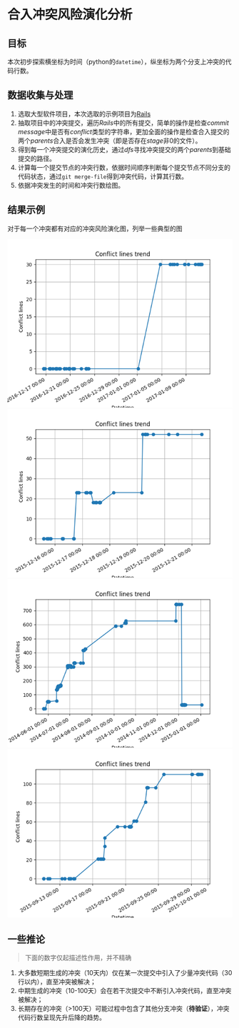 # 合入冲突风险演化分析

## 目标

本次初步探索横坐标为时间（python的`datetime`），纵坐标为两个分支上冲突的代码行数。

## 数据收集与处理

1. 选取大型软件项目，本次选取的示例项目为[Rails](https://github.com/rails/rails.git)
2. 抽取项目中的冲突提交，遍历*Rails*中的所有提交，简单的操作是检查*commit message*中是否有*conflict*类型的字符串，更加全面的操作是检查合入提交的两个*parents*合入是否会发生冲突（即是否存在*stage*非0的文件）。
3. 得到每一个冲突提交的演化历史，通过*dfs*寻找冲突提交的两个*parents*到基础提交的路径。
4. 计算每一个提交节点的冲突行数，依据时间顺序判断每个提交节点不同分支的代码状态，通过`git merge-file`得到冲突代码，计算其行数。
5. 依据冲突发生的时间和冲突行数绘图。

## 结果示例

对于每一个冲突都有对应的冲突风险演化图，列举一些典型的图

![conflict trend simple](./graphs/conflict_lines_trend.png)
![conflict trend up and down in](./graphs/conflict_lines_trend_1.png)
![conflict trend up and down end](./graphs/conflict_lines_trend_3.png)
![conflict trend up](./graphs/conflict_lines_trend_2.png)

## 一些推论

> 下面的数字仅起描述性作用，并不精确

1. 大多数短期生成的冲突（10天内）仅在某一次提交中引入了少量冲突代码（30行以内），直至冲突被解决；
2. 中期生成的冲突（10-100天）会在若干次提交中不断引入冲突代码，直至冲突被解决；
3. 长期存在的冲突（>100天）可能过程中包含了其他分支冲突（**待验证**），冲突代码行数呈现先升后降的趋势。
